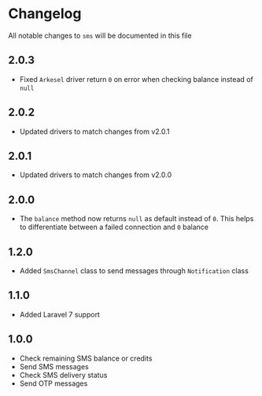 # Changelog

All notable changes to `sms` will be documented in this file

## 2.0.3

- Fixed `Arkesel` driver return `0` on error when checking balance instead of `null`

## 2.0.2

- Updated drivers to match changes from v2.0.1

## 2.0.1

- Updated drivers to match changes from v2.0.0

## 2.0.0

- The `balance` method now returns `null` as default instead of `0`. This helps to differentiate between a failed connection and `0` balance

## 1.2.0

- Added `SmsChannel` class to send messages through `Notification` class

## 1.1.0

- Added Laravel 7 support
  
## 1.0.0

- Check remaining SMS balance or credits
- Send SMS messages
- Check SMS delivery status
- Send OTP messages
